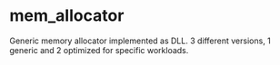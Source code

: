# mem_allocator
Generic memory allocator implemented as DLL. 3 different versions, 1 generic and 2 optimized for specific workloads. 
